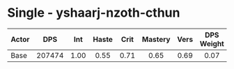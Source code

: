 # Single - yshaarj-nzoth-cthun
| Actor | DPS | Int | Haste | Crit | Mastery | Vers | DPS Weight |
|---|:---:|:---:|:---:|:---:|:---:|:---:|:---:|
|Base|207474|1.00|0.55|0.71|0.65|0.69|0.07|
